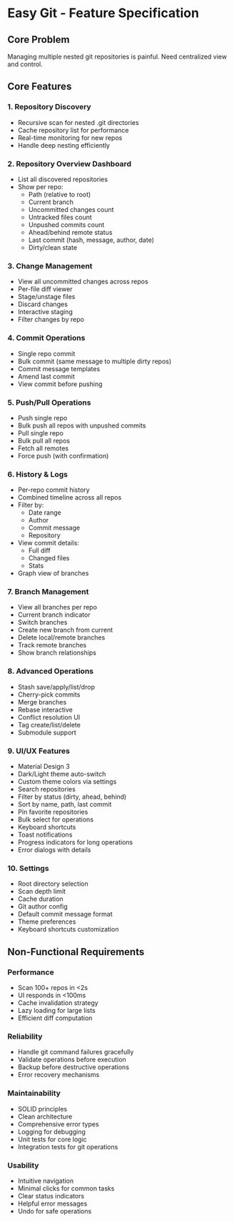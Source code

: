 # Easy Git - Feature Specification

## Core Problem
Managing multiple nested git repositories is painful. Need centralized view and control.

## Core Features

### 1. Repository Discovery
- Recursive scan for nested .git directories
- Cache repository list for performance
- Real-time monitoring for new repos
- Handle deep nesting efficiently

### 2. Repository Overview Dashboard
- List all discovered repositories
- Show per repo:
  - Path (relative to root)
  - Current branch
  - Uncommitted changes count
  - Untracked files count
  - Unpushed commits count
  - Ahead/behind remote status
  - Last commit (hash, message, author, date)
  - Dirty/clean state

### 3. Change Management
- View all uncommitted changes across repos
- Per-file diff viewer
- Stage/unstage files
- Discard changes
- Interactive staging
- Filter changes by repo

### 4. Commit Operations
- Single repo commit
- Bulk commit (same message to multiple dirty repos)
- Commit message templates
- Amend last commit
- View commit before pushing

### 5. Push/Pull Operations
- Push single repo
- Bulk push all repos with unpushed commits
- Pull single repo
- Bulk pull all repos
- Fetch all remotes
- Force push (with confirmation)

### 6. History & Logs
- Per-repo commit history
- Combined timeline across all repos
- Filter by:
  - Date range
  - Author
  - Commit message
  - Repository
- View commit details:
  - Full diff
  - Changed files
  - Stats
- Graph view of branches

### 7. Branch Management
- View all branches per repo
- Current branch indicator
- Switch branches
- Create new branch from current
- Delete local/remote branches
- Track remote branches
- Show branch relationships

### 8. Advanced Operations
- Stash save/apply/list/drop
- Cherry-pick commits
- Merge branches
- Rebase interactive
- Conflict resolution UI
- Tag create/list/delete
- Submodule support

### 9. UI/UX Features
- Material Design 3
- Dark/Light theme auto-switch
- Custom theme colors via settings
- Search repositories
- Filter by status (dirty, ahead, behind)
- Sort by name, path, last commit
- Pin favorite repositories
- Bulk select for operations
- Keyboard shortcuts
- Toast notifications
- Progress indicators for long operations
- Error dialogs with details

### 10. Settings
- Root directory selection
- Scan depth limit
- Cache duration
- Git author config
- Default commit message format
- Theme preferences
- Keyboard shortcuts customization

## Non-Functional Requirements

### Performance
- Scan 100+ repos in <2s
- UI responds in <100ms
- Cache invalidation strategy
- Lazy loading for large lists
- Efficient diff computation

### Reliability
- Handle git command failures gracefully
- Validate operations before execution
- Backup before destructive operations
- Error recovery mechanisms

### Maintainability
- SOLID principles
- Clean architecture
- Comprehensive error types
- Logging for debugging
- Unit tests for core logic
- Integration tests for git operations

### Usability
- Intuitive navigation
- Minimal clicks for common tasks
- Clear status indicators
- Helpful error messages
- Undo for safe operations
